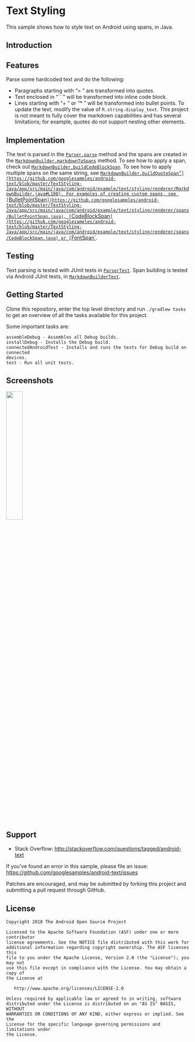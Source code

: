 Text Styling
============
This sample shows how to style text on Android using spans, in Java.

Introduction
------------
## Features
Parse some hardcoded text and do the following:
* Paragraphs starting with “> ” are transformed into quotes.
* Text enclosed in “```” will be transformed into inline code block.
* Lines starting with “+ ” or “* ” will be transformed into bullet points.
To update the text, modify the value of `R.string.display_text`.
This project is not meant to fully cover the markdown capabilities and has several limitations; for example, quotes do not support nesting other elements.

## Implementation
The text is parsed in the [`Parser.parse`](https://github.com/googlesamples/android-text/blob/master/TextStyling-Java/app/src/main/java/com/android/example/text/styling/parser/Parser.java#L62) method and the spans are created in the [`MarkdownBuilder.markdownToSpans`](https://github.com/googlesamples/android-text/blob/master/TextStyling-Java/app/src/main/java/com/android/example/text/styling/renderer/MarkdownBuilder.java#L62) method.
To see how to apply a span, check out [`MarkdownBuilder.buildCodeBlockSpan`](https://github.com/googlesamples/android-text/blob/master/TextStyling-Java/app/src/main/java/com/android/example/text/styling/renderer/MarkdownBuilder.java#L120). To see how to apply multiple spans on the same string, see [`MarkdownBuilder.buildQuoteSpan”](https://github.com/googlesamples/android-text/blob/master/TextStyling-Java/app/src/main/java/com/android/example/text/styling/renderer/MarkdownBuilder.java#L108). For examples of creating custom spans, see [`BulletPointSpan`](https://github.com/googlesamples/android-text/blob/master/TextStyling-Java/app/src/main/java/com/android/example/text/styling/renderer/spans/BulletPointSpan.java), [`CodeBlockSpan`](https://github.com/googlesamples/android-text/blob/master/TextStyling-Java/app/src/main/java/com/android/example/text/styling/renderer/spans/CodeBlockSpan.java) or [`FontSpan`](https://github.com/googlesamples/android-text/blob/master/TextStyling-Java/app/src/main/java/com/android/example/text/styling/renderer/spans/FontSpan.java).

## Testing
Text parsing is tested with JUnit tests in [`ParserTest`](https://github.com/googlesamples/android-text/blob/master/TextStyling-Java/app/src/test/java/com/android/example/text/styling/parser/ParserTest.java). Span building is tested via Android JUnit tests, in [`MarkdownBuilderTest`](https://github.com/googlesamples/android-text/blob/master/TextStyling-Java/app/src/androidTest/java/com/android/example/text/styling/renderer/MarkdownBuilderTest.java).


Getting Started
---------------

Clone this repository, enter the top level directory and run `./gradlew tasks`
to get an overview of all the tasks available for this project.

Some important tasks are:

```
assembleDebug - Assembles all Debug builds.
installDebug - Installs the Debug build.
connectedAndroidTest - Installs and runs the tests for Debug build on connected
devices.
test - Run all unit tests.
```

Screenshots
-----------
<img src="../screenshots/main_activity.png" width="30%" />

Support
-------
- Stack Overflow: http://stackoverflow.com/questions/tagged/android-text

If you've found an error in this sample, please file an issue:
https://github.com/googlesamples/android-text/issues

Patches are encouraged, and may be submitted by forking this project and
submitting a pull request through GitHub.

License
--------
```
Copyright 2018 The Android Open Source Project

Licensed to the Apache Software Foundation (ASF) under one or more contributor
license agreements. See the NOTICE file distributed with this work for
additional information regarding copyright ownership. The ASF licenses this
file to you under the Apache License, Version 2.0 (the "License"); you may not
use this file except in compliance with the License. You may obtain a copy of
the License at

   http://www.apache.org/licenses/LICENSE-2.0

Unless required by applicable law or agreed to in writing, software
distributed under the License is distributed on an "AS IS" BASIS, WITHOUT
WARRANTIES OR CONDITIONS OF ANY KIND, either express or implied. See the
License for the specific language governing permissions and limitations under
the License.
```


